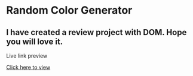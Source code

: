 # Random Color Generator 

## I have created a review project with DOM. Hope you will love it.

Live link preview

<a href="https://nhnahid45.github.io/3.-Review/">Click here to view</a>